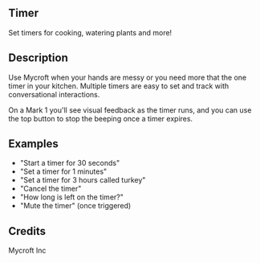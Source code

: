## Timer
Set timers for cooking, watering plants and more!

## Description 
Use Mycroft when your hands are messy or you need more that the one timer
in your kitchen.  Multiple timers are easy to set and track with
conversational interactions.

On a Mark 1 you'll see visual feedback as the timer runs, and you can use
the top button to stop the beeping once a timer expires.

## Examples 
* "Start a timer for 30 seconds"
* "Set a timer for 1 minutes"
* "Set a timer for 3 hours called turkey"
* "Cancel the timer"
* "How long is left on the timer?"
* "Mute the timer" (once triggered)

## Credits 
Mycroft Inc
